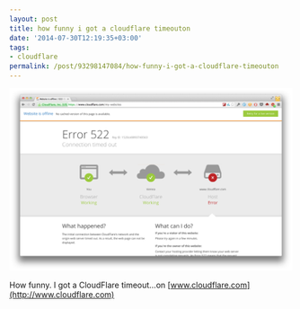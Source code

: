 ```yaml
---
layout: post
title: how funny i got a cloudflare timeouton
date: '2014-07-30T12:19:35+03:00'
tags:
- cloudflare
permalink: /post/93298147084/how-funny-i-got-a-cloudflare-timeouton
---
```

![](/tumblr_files/tumblr_n9ison2ogl1thwdtao1_1280.png)  

How funny. I got a CloudFlare timeout…on [www.cloudflare.com](http://www.cloudflare.com)
